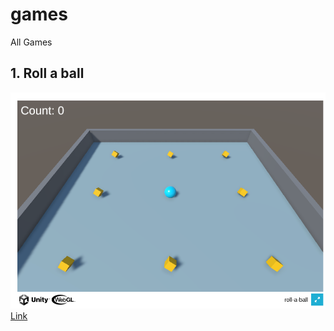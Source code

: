 # games

All Games

## 1. Roll a ball

![Alt text](Images/roll-a-ball.png)
[Link](https://infngnam.github.io/games/roll-a-ball)
